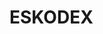 # ESKODEX




































































































